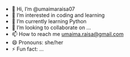 - 👋 Hi, I’m @umaimaraisa07
- 👀 I’m interested in coding and learning 
- 🌱 I’m currently learning Python
- 💞️ I’m looking to collaborate on ...
- 📫 How to reach me umaima.raisa@gmail.com
- 😄 Pronouns: she/her
- ⚡ Fun fact: ...

<!---
umaimaraisa07/umaimaraisa07 is a ✨ special ✨ repository because its `README.md` (this file) appears on your GitHub profile.
You can click the Preview link to take a look at your changes.
--->
